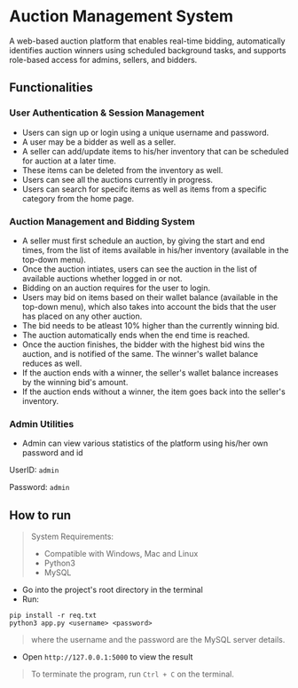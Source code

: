 # Auction Management System

A web-based auction platform that enables real-time bidding, automatically identifies auction winners using scheduled background tasks, and supports role-based access for admins, sellers, and bidders.

## Functionalities

### User Authentication & Session Management
- Users can sign up or login using a unique username and password.
- A user may be a bidder as well as a seller.
- A seller can add/update items to his/her inventory that can be scheduled for auction at a later time.
- These items can be deleted from the inventory as well.
- Users can see all the auctions currently in progress.
- Users can search for specifc items as well as items from a specific category from the home page.

### Auction Management and Bidding System
- A seller must first schedule an auction, by giving the start and end times, from the list of items available in his/her inventory (available in the top-down menu).
- Once the auction intiates, users can see the auction in the list of available auctions whether logged in or not.
- Bidding on an auction requires for the user to login.
- Users may bid on items based on their wallet balance (available in the top-down menu), which also takes into account the bids that the user has placed on any other auction.
- The bid needs to be atleast 10% higher than the currently winning bid.
- The auction automatically ends when the end time is reached.
- Once the auction finishes, the bidder with the highest bid wins the auction, and is notified of the same. The winner's wallet balance reduces as well.
- If the auction ends with a winner, the seller's wallet balance increases by the winning bid's amount.
- If the auction ends without a winner, the item goes back into the seller's inventory.

### Admin Utilities
- Admin can view various statistics of the platform using his/her own password and id

UserID: `admin`

Password: `admin`

## How to run

> System Requirements:
> - Compatible with Windows, Mac and Linux
> - Python3
> - MySQL


- Go into the project's root directory in the terminal
- Run:

```
pip install -r req.txt
python3 app.py <username> <password>
```

> where the username and the password are the MySQL server details.

- Open `http://127.0.0.1:5000` to view the result

> To terminate the program, run `Ctrl + C` on the terminal.

